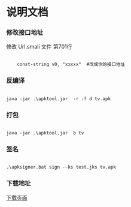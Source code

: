 # 说明文档

### 修改接口地址
修改 Url.smali 文件  第701行
~~~ smali

    const-string v0, "xxxxx"  #改成你的接口地址

~~~

### 反编译
~~~

java -jar .\apktool.jar  -r -f d tv.apk

~~~

### 打包
~~~

java -jar .\apktool.jar  b tv

~~~

### 签名
~~~

.\apksigner.bat sign --ks test.jks tv.apk

~~~


### 下载地址
[下载页面](https://github.com/larbing/mytv/releases/tag/v1)
